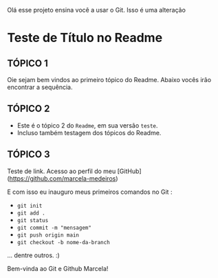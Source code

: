 Olá esse projeto ensina você a usar o Git.
Isso é uma alteração

# Teste de Título no Readme


## TÓPICO 1

Oie sejam bem vindos ao primeiro tópico do Readme. Abaixo vocês irão encontrar a sequência.

## TÓPICO 2

* Este é o tópico 2 do `Readme`, em sua versão `teste`.
* Incluso também testagem dos tópicos do Readme.

## TÓPICO 3

Teste de link. Acesso ao perfil do meu [GitHub] (https://github.com/marcela-medeiros)

E com isso eu inauguro meus primeiros comandos no Git :

* `git init `
* `git add .`
* `git status`
* `git commit -m "mensagem"`
* `git push origin main`
* `git checkout -b nome-da-branch`

... dentre outros. :)

Bem-vinda ao Git e Github Marcela!
<img scr="https://pngimg.com/uploads/github/small/github_PNG93.png">